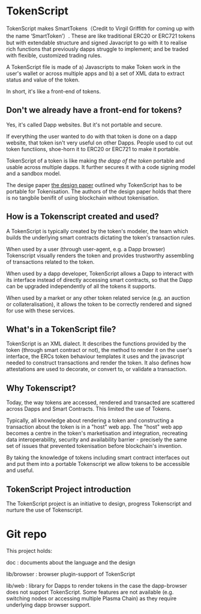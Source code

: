 # TokenScript

TokenScript makes SmartTokens（Credit to Virgil Griffith for coming up with the name ‘SmartToken’）. These are like traditional ERC20 or ERC721 tokens but with extendable structure and signed Javacript to go with it to realise rich functions that previously dapps struggle to implement; and be traded with flexible, customized trading rules.

A TokenScript file is made of a) Javascripts to make Token work in the user's wallet or across multiple apps and b) a set of XML data to extract status and value of the token.

In short, it's like a front-end of tokens.

## Don't we already have a front-end for tokens?

Yes, it's called Dapp websites. But it's not portable and secure.

If everything the user wanted to do with that token is done on a dapp website, that token isn't very useful on other Dapps. People used to cut out token functiions, shoe-horn it to ERC20 or ERC721 to make it portable.

TokenScript of a token is like making _the dapp of the token_ portable and usable across multiple dapps. It further secures it with a code signing model and a sandbox model.


The desige paper [the design paper](https://github.com/AlphaWallet/TokenScript/releases) outlined why TokenScript has to be portable for Tokenisation. The authors of the design paper holds that there is no tangbile benifit of using blockchain without tokenisation.

## How is a Tokenscript created and used?

A TokenScript is typically created by the token's modeler, the team which builds the underlying smart contracts dictating the token's transaction rules.

When used by a user (through user-agent, e.g. a Dapp browser) Tokenscript visually renders the token and provides trustworthy assembling of transactions related to the token.

When used by a dapp developer, TokenScript allows a Dapp to interact with its interface instead of directly accessing smart contracts, so that the Dapp can be upgraded independently of all the tokens it supports.

When used by a market or any other token related service (e.g. an auction or collateralisation), it allows the token to be correctly rendered and signed for use with these services.

## What's in a TokenScript file?

TokenScript is an XML dialect. It describes the functions provided by the token (through smart contract or not), the method to render it on the user's interface, the ERCs token behaviour templates it uses and the javascript needed to construct transactions and render the token. It also defines how attestations are used to decorate, or convert to, or validate a transaction.

## Why Tokenscript?

Today, the way tokens are accessed, rendered and transacted are scattered across Dapps and Smart Contracts. This limited the use of Tokens.

Typically, all knowledge about rendering a token and constructing a transaction about the token is in a "host" web app. The "host" web app becomes a centre in the token's marketisation and integration, recreating data interoperability, security and availability barrier - precisely the same set of issues that prevented tokenisation before blockchain's invention.

By taking the knowledge of tokens including smart contract interfaces out and put them into a portable Tokenscript we allow tokens to be accessible and useful.

## TokenScript Project introduction

The TokenScript project is an initiative to design, progress Tokenscript and nurture the use of Tokenscript.

# Git repo

This project holds:

doc
:   documents about the language and the design

lib/browser
:   browser plugin-support of TokenScript

lib/web
:    library for Dapps to render tokens in the case the dapp-browser does not support TokenScript. Some features are not available (e.g. switching nodes or accessing multiple Plasma Chain) as they require underlying dapp browser support.
